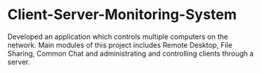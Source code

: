 Client-Server-Monitoring-System
===============================

Developed an application which controls multiple computers on the network. Main modules of this project includes Remote Desktop, File Sharing, Common Chat and administrating and controlling clients through a server.
